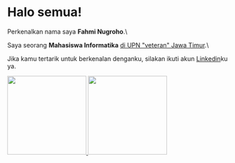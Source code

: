 # Halo semua! 

Perkenalkan nama saya **Fahmi Nugroho**.\

Saya seorang **Mahasiswa Informatika** [di UPN "veteran" Jawa Timur](https://www.upnjatim.ac.id/).\

Jika kamu tertarik untuk berkenalan denganku, silakan ikuti akun [Linkedin](https://www.linkedin.com/in/fahmi-nugroho-7a1a6b1a0/)ku ya.

<p align="left">
<a href="https://github.com/fahmi-nugroho">
  <img height="180em" src="https://github-readme-stats-eight-theta.vercel.app/api?username=gilangadhan&show_icons=true&theme=algolia&include_all_commits=true&count_private=true"/>
  <img height="180em" src="https://github-readme-stats-eight-theta.vercel.app/api/top-langs/?username=gilangadhan&layout=compact&langs_count=8&theme=algolia"/>
</a>
</p>
